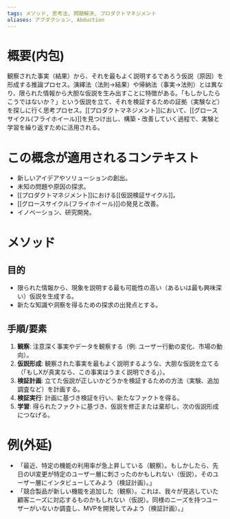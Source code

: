 ```yaml
---
tags: メソッド, 思考法, 問題解決, プロダクトマネジメント
aliases: アブダクション, Abduction
---
```


# 概要(内包)

観察された事実（結果）から、それを最もよく説明するであろう仮説（原因）を形成する推論プロセス。演繹法（法則→結果）や帰納法（事実→法則）とは異なり、限られた情報から大胆な仮説を生み出すことに特徴がある。「もしかしたらこうではないか？」という仮説を立て、それを検証するための証拠（実験など）を探しに行く思考プロセス。[[プロダクトマネジメント]]において、[[グロースサイクル(フライホイール)]]を見つけ出し、構築・改善していく過程で、実験と学習を繰り返すために活用される。

# この概念が適用されるコンテキスト

- 新しいアイデアやソリューションの創出。
- 未知の問題や原因の探求。
- [[プロダクトマネジメント]]における[[仮説検証サイクル]]。
- [[グロースサイクル(フライホイール)]]の発見と改善。
- イノベーション、研究開発。

# メソッド

## 目的

- 限られた情報から、現象を説明する最も可能性の高い（あるいは最も興味深い）仮説を生成する。
- 新たな知識や洞察を得るための探求の出発点とする。

## 手順/要素

1.  **観察**: 注意深く事実やデータを観察する（例: ユーザー行動の変化、市場の動向）。
2.  **仮説形成**: 観察された事実を最もよく説明するような、大胆な仮説を立てる（「もしXが真実なら、この事実はうまく説明できる」）。
3.  **検証計画**: 立てた仮説が正しいかどうかを検証するための方法（実験、追加調査など）を計画する。
4.  **検証実行**: 計画に基づき検証を行い、新たなファクトを得る。
5.  **学習**: 得られたファクトに基づき、仮説を修正または棄却し、次の仮説形成につなげる。

# 例(外延)

- 「最近、特定の機能の利用率が急上昇している（観察）。もしかしたら、先日のUI変更が特定のユーザー層に刺さったのかもしれない（仮説）。そのユーザー層にインタビューしてみよう（検証計画）。」
- 「競合製品が新しい機能を追加した（観察）。これは、我々が見逃していた顧客ニーズに対応するものかもしれない（仮説）。同様のニーズを持つユーザーがいないか調査し、MVPを開発してみよう（検証計画）。」
